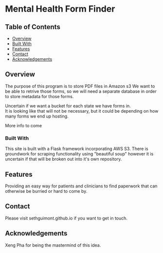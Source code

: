 # Mental Health Form Finder

## Table of Contents

- [Overview](#overview)
- [Built With](#built-with)
- [Features](#features)
- [Contact](#contact)
- [Acknowledgements](#acknowledgements)

## Overview
The purpose of this program is to store PDF files in Amazon s3
We want to be able to retrive those forms, so we will need a 
separate database in order to store metadata for those forms.

Uncertain if we want a bucket for each state we have forms in.  
It is looking like that will not be necessary, but it could
be depending on how many forms we end up hosting.

More info to come


### Built With
This site is built with a Flask framework incorporating AWS S3.  There is groundwork for scraping functionality using "beautiful soup" however it is uncertain if that will be broken out into it's own repository.


## Features
Providing an easy way for patients and clinicians to find paperwork that can otherwise be burried or hard to come by.

## Contact
Please visit sethguimont.github.io if you want to get in touch.

## Acknowledgements
Xeng Pha for being the mastermind of this idea.  
